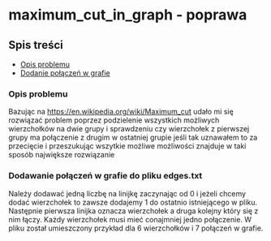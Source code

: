 # maximum_cut_in_graph - poprawa

## Spis treści
* [Opis problemu](#Opis-problemu)
* [Dodanie połączeń w grafie](#Dodawanie-połączeń-w-grafie-do-pliku-edges.txt)


### Opis problemu
Bazując na https://en.wikipedia.org/wiki/Maximum_cut udało mi się rozwiązać problem poprzez podzielenie wszystkich możliwych wierzchołków na dwie grupy i sprawdzeniu czy wierzchołek z pierwszej grupy ma połączenie z drugim w ostatniej grupie jeśli tak uznawałem to za przecięcie i przeszukując wszytkie możliwe możliwości znajduje w taki sposób największe rozwiązanie


### Dodawanie połączeń w grafie do pliku edges.txt
Należy dodawać jedną liczbę na linijkę zaczynając od 0 i jeżeli chcemy dodać wierzchołek to zawsze dodajemy 1 do ostatnio istniejącego w pliku. Następnie pierwsza linijka oznacza wierzchołek a druga kolejny który się z nim łączy. Każdy wierzchołek musi mieć conajmniej jedno połączenie. W pliku został umieszczony przykład dla 6 wierzchołków i 7 połączeń w grafie.

